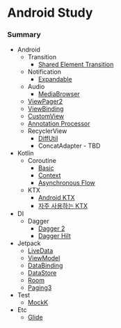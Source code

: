 # Android Study

### Summary  
- Android
  - Transition
    - [Shared Element Transition](./summary/shared_element_transition/overview.md)
  - Notification
    - [Expandable](./summary/notification/expandable/overview.md)
  - Audio
    - [MediaBrowser](./summary/android_audio/media_brwoser.md)
  - [ViewPager2](./summary/viewpager2/summary.md) 
  - [ViewBinding](./summary/viewbinding/summary.md)
  - [CustomView](./summary/customview/summary.md)
  - [Annotation Processor](./summary/annotation_processor/summary.md) 
  - RecyclerView
    -  [DiffUtil](./summary/recyclerview/diff_util.md)
    -  ConcatAdapter - TBD
- Kotlin
  - Coroutine
    - [Basic](./summary/coroutine/basic.md)
    - [Context](./summary/coroutine/context.md)
    - [Asynchronous Flow](./summary/coroutine/asynchronous_flow.md)
  - KTX
    - [Android KTX](./summary/ktx/overview.md)
    - [자주 사용하는 KTX](./summary/ktx/frequently_used_ktx.md)
- DI
  - Dagger
    - [Dagger 2](./summary/di/dagger2.md)
    - [Dagger Hilt](./summary/di/dagger_hilt.md)
- Jetpack
  - [LiveData](./summary/jetpack/livedata.md)
  - [ViewModel](./summary/jetpack/viewmodel.md)
  - [DataBinding](./summary/jetpack/databinding.md)
  - [DataStore](./summary/jetpack/data_store.md)
  - [Room](./summary/jetpack/room.md)
  - [Paging3](./summary/paging3/summary.md)
- Test
   - [MockK](summary/test/mockk.md)
- Etc
    - [Glide](summary/etc/glide.md)
  
